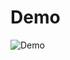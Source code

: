 # Demo

![Demo](https://github.com/developer-venish/Happy-Birthday-Card-using-HTML-CSS/blob/main/demo.gif)
